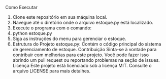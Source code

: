 Como Executar
1. Clone este repositório em sua máquina local.
2. Navegue até o diretório onde o arquivo estoque.py está localizado.
3. Execute o programa com o comando:
4. python estoque.py
4. Siga as instruções do menu para gerenciar o estoque.
5. Estrutura do Projeto
estoque.py: Contém o código principal do sistema de gerenciamento de estoque.
Contribuição
Sinta-se à vontade para contribuir com melhorias para este projeto. Você pode fazer isso abrindo um pull request ou reportando problemas na seção de issues.
Licença
Este projeto está licenciado sob a licença MIT. Consulte o arquivo LICENSE para mais detalhes.
